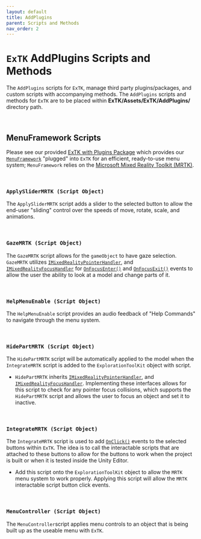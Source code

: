 ```yaml
---
layout: default
title: AddPlugins
parent: Scripts and Methods
nav_order: 2
---
```


# `ExTK` AddPlugins Scripts and Methods
The `AddPlugins` scripts for `ExTK`, manage third party plugins/packages, and custom scripts with accompanying methods.  The `AddPlugins` scripts and methods for `ExTK` are to be placed within **ExTK/Assets/ExTK/AddPlugins/** directory path.  

<br>


## MenuFramework Scripts
Please see our provided [ExTK with Plugins Package](https://github.com/sandialabs/ExTK/blob/ExTK-V1-with-Plugins/ExTK_V1_with_Plugins.unitypackage) which provides our [`MenuFramework`](https://github.com/sandialabs/MenuFramework) "plugged" into `ExTK` for an efficient, ready-to-use menu system; `MenuFramework` relies on the [Microsoft Mixed Reality Toolkit (MRTK)](https://docs.microsoft.com/en-us/windows/mixed-reality/mrtk-unity/?view=mrtkunity-2021-05). 

<br>

### `ApplySliderMRTK (Script Object)`
The `ApplySliderMRTK` script adds a slider to the selected button to allow the end-user "sliding" control over the speeds of move, rotate, scale, and animations.

<br>

### `GazeMRTK (Script Object)`
The `GazeMRTK` script allows for the `gameObject` to have gaze selection. `GazeMRTK` utilizes
[`IMixedRealityPointerHandler`](https://docs.microsoft.com/en-us/dotnet/api/microsoft.mixedreality.toolkit.input.imixedrealitypointerhandler?view=mixed-reality-toolkit-unity-2020-dotnet-2.7.0), and [`IMixedRealityFocusHandler`](https://docs.microsoft.com/en-us/dotnet/api/microsoft.mixedreality.toolkit.input.imixedrealityfocushandler?view=mixed-reality-toolkit-unity-2020-dotnet-2.7.0) for [`OnFocusEnter()`](https://docs.microsoft.com/en-us/dotnet/api/microsoft.mixedreality.toolkit.input.imixedrealityfocushandler.onfocusenter?view=mixed-reality-toolkit-unity-2020-dotnet-2.7.0) and [`OnFocusExit()`](https://docs.microsoft.com/en-us/dotnet/api/microsoft.mixedreality.toolkit.input.imixedrealityfocushandler.onfocusexit?view=mixed-reality-toolkit-unity-2020-dotnet-2.7.0#microsoft-mixedreality-toolkit-input-imixedrealityfocushandler-onfocusexit(microsoft-mixedreality-toolkit-input-focuseventdata)) events to allow the user the ability to look at a model and change parts of it.

<br>

### `HelpMenuEnable (Script Object)`
The `HelpMenuEnable` script provides an audio feedback of "Help Commands" to navigate through the menu system.

<br>

### `HidePartMRTK (Script Object)`
The `HidePartMRTK` script will be automatically applied to the model when the `IntegrateMRTK` script is added to the `ExplorationToolKit` object with script.
  - `HidePartMRTK` inherits [`IMixedRealityPointerHandler`](https://docs.microsoft.com/en-us/dotnet/api/microsoft.mixedreality.toolkit.input.imixedrealitypointerhandler?view=mixed-reality-toolkit-unity-2020-dotnet-2.7.0), and [`IMixedRealityFocusHandler`](https://docs.microsoft.com/en-us/dotnet/api/microsoft.mixedreality.toolkit.input.imixedrealityfocushandler?view=mixed-reality-toolkit-unity-2020-dotnet-2.7.0). Implementing these interfaces allows for this script to check for any pointer focus collisions, which supports the `HidePartMRTK` script and allows the user to focus an object and set it to inactive.

<br>

### `IntegrateMRTK (Script Object)`
The `IntegrateMRTK` script is used to add [`OnClick()`](https://docs.unity3d.com/530/Documentation/ScriptReference/UI.Button-onClick.html) events to the selected buttons within `ExTK`. The idea is to call the interactable scripts that are attached to these buttons to allow for the buttons to work when the project is built or when it is tested inside the Unity Editor.
  - Add this script onto the `ExplorationToolKit` object to allow the `MRTK` menu system to work properly. Applying this script will allow the `MRTK` interactable script button click events.

<br>

### `MenuController (Script Object)`
The `MenuController`script applies menu controls to an object that is being built up as the useable menu with `ExTK`.
